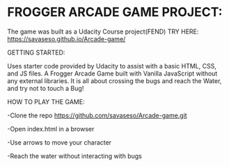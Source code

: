 # FROGGER ARCADE GAME PROJECT:

The game was built as a Udacity Course project(FEND)
TRY HERE: https://savaseso.github.io/Arcade-game/

GETTING STARTED:

Uses starter code provided by Udacity to assist with a basic HTML, CSS, and JS files.
A Frogger Arcade Game built with Vanilla JavaScript without any external libraries.
It is all about crossing the bugs and reach the Water, and try not to touch a Bug!


HOW TO PLAY THE GAME:

-Clone the repo https://github.com/savaseso/Arcade-game.git

-Open index.html in a browser

-Use arrows to move your character

-Reach the water without interacting with bugs

